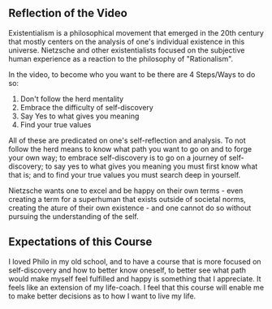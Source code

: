 ## Reflection of the Video
Existentialism is a philosophical movement that emerged in the 20th century that mostly centers on the analysis of one's individual existence in this universe. Nietzsche and other existentialists focused on the subjective human experience as a reaction to the philosophy of "Rationalism".

In the video, to become who you want to be there are 4 Steps/Ways to do so: 
1. Don't follow the herd mentality
2. Embrace the difficulty of self-discovery
3. Say Yes to what gives you meaning
4. Find your true values

All of these are predicated on one's self-reflection and analysis. To not follow the herd means to know what path you want to go on and to forge your own way; to embrace self-discovery is to go on a journey of self-discovery; to say yes to what gives you meaning you must first know what that is; and to find your true values you must search deep in yourself.

Nietzsche wants one to excel and be happy on their own terms - even creating a term for a superhuman that exists outside of societal norms, creating the ature of their own existence - and one cannot do so without pursuing the understanding of the self.

## Expectations of this Course
I loved Philo in my old school, and to have a course that is more focused on self-discovery and how to better know oneself, to better see what path would make myself feel fulfilled and happy is something that I appreciate. It feels like an extension of my life-coach. I feel that this course will enable me to make better decisions as to how I want to live my life.

